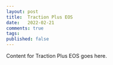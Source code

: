 ```yaml
---
layout: post
title:  Traction Plus EOS
date:   2022-02-21
comments: true
tags: 
published: false
---
```

 
Content for Traction Plus EOS goes here.
 
